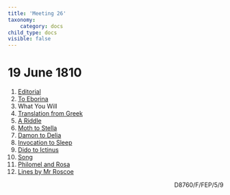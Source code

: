 ```yaml
---
title: 'Meeting 26'
taxonomy:
    category: docs
child_type: docs
visible: false
---
```


# 19 June 1810

1. [Editorial](editorial)
2. [To Eborina](eborina)
3. <span class="grey">What You Will</span> <a href="../season-2/meeting-25/what"><i class="fa fa-link" aria-hidden="true"></i></a>
4. [Translation from Greek](greek)  
5. [A Riddle](riddle)
6. [Moth to Stella](moth)
7. [Damon to Delia](damon)
8. [Invocation to Sleep](sleep)
9. [Dido to Ictinus](dido)
10. [Song](song)
11. [Philomel and Rosa](fairy)
12. [Lines by Mr Roscoe](lines)

<div style="text-align:right"><span class="dro">D8760/F/FEP/5/9</span> <a href="https://calmview.derbyshire.gov.uk/calmview/Record.aspx?src=CalmView.Catalog&id=D8760%2fF%2fFEP%2f5%2f9&pos=8" target="_blank"><i class="fa fa-external-link"></i></a></div>